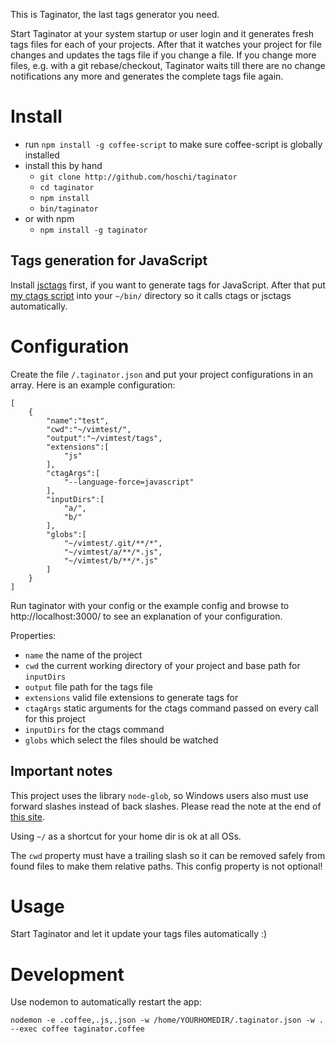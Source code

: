 This is Taginator, the last tags generator you need.

Start Taginator at your system startup or user login and it generates fresh tags files
for each of your projects. After that it watches your project for file changes and
updates the tags file if you change a file. If you change more files, e.g. with a
git rebase/checkout, Taginator waits till there are no change notifications any more
and generates the complete tags file again.

# Install

* run `npm install -g coffee-script` to make sure coffee-script is globally installed
* install this by hand
    * `git clone http://github.com/hoschi/taginator`
    * `cd taginator`
    * `npm install`
    * `bin/taginator`
* or with npm
    * `npm install -g taginator`

## Tags generation for JavaScript

Install [jsctags](https://github.com/mozilla/doctorjs) first, if you want to generate
tags for JavaScript. After that put [my ctags script](https://github.com/hoschi/scripts/blob/master/ctags) into your `~/bin/` directory
so it calls ctags or jsctags automatically.

# Configuration

Create the file `/.taginator.json` and put your project configurations in an array.
Here is an example configuration:

    [
        {
            "name":"test",
            "cwd":"~/vimtest/",
            "output":"~/vimtest/tags",
            "extensions":[
                "js"
            ],
            "ctagArgs":[
                "--language-force=javascript"
            ],
            "inputDirs":[
                "a/",
                "b/"
            ],
            "globs":[
                "~/vimtest/.git/**/*",
                "~/vimtest/a/**/*.js",
                "~/vimtest/b/**/*.js"
            ]
        }
    ]

Run taginator with your config or the example config and browse to
http://localhost:3000/ to see an explanation of your configuration.

Properties:
* `name` the name of the project
* `cwd` the current working directory of your project and base path for `inputDirs`
* `output` file path for the tags file
* `extensions` valid file extensions to generate tags for
* `ctagArgs` static arguments for the ctags command passed on every call for this project
* `inputDirs` for the ctags command
* `globs` which select the files should be watched

## Important notes

This project uses the library `node-glob`, so Windows users also must use forward
slashes instead of back slashes. Please read the note at the end of
[this site](https://github.com/isaacs/node-glob).

Using `~/` as a shortcut for your home dir is ok at all OSs.

The `cwd` property must have a trailing slash so it can be removed safely from
found files to make them relative paths. This config property is not optional!

# Usage

Start Taginator and let it update your tags files automatically :)

# Development

Use nodemon to automatically restart the app:

    nodemon -e .coffee,.js,.json -w /home/YOURHOMEDIR/.taginator.json -w .  --exec coffee taginator.coffee
